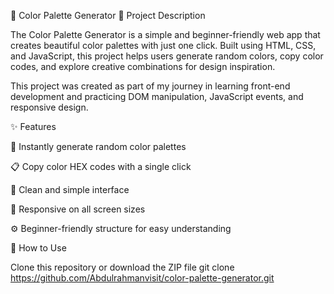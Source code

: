 🎨 Color Palette Generator
🧩 Project Description

The Color Palette Generator is a simple and beginner-friendly web app that creates beautiful color palettes with just one click.
Built using HTML, CSS, and JavaScript, this project helps users generate random colors, copy color codes, and explore creative combinations for design inspiration.

This project was created as part of my journey in learning front-end development and practicing DOM manipulation, JavaScript events, and responsive design.

✨ Features

🎨 Instantly generate random color palettes

📋 Copy color HEX codes with a single click

💅 Clean and simple interface

📱 Responsive on all screen sizes

⚙️ Beginner-friendly structure for easy understanding

🚀 How to Use

Clone this repository or download the ZIP file
git clone https://github.com/Abdulrahmanvisit/color-palette-generator.git

